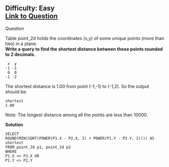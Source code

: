 Difficulty: Easy  
[Link to Question](https://leetcode.com/problems/shortest-distance-in-a-plane/)
-------------------------------------------------

Question

Table point_2d holds the coordinates (x,y) of some unique points (more than two) in a plane.  
**Write a query to find the shortest distance between these points rounded to 2 decimals.**
```
 x  y
-1 -1
 0  0
-1 -2
```

The shortest distance is 1.00 from point (-1,-1) to (-1,2). So the output should be:

```
shortest
1.00
```
Note: The longest distance among all the points are less than 10000.


**Solution**
```
SELECT
ROUND(MIN(SQRT(POWER(P1.X - P2.X, 2) + POWER(P1.Y - P2.Y, 2)))) AS shortest
FROM point_2d p1, point_2d p2
WHERE
P1.X <> P2.X OR
P1.Y <> P2.Y
```

